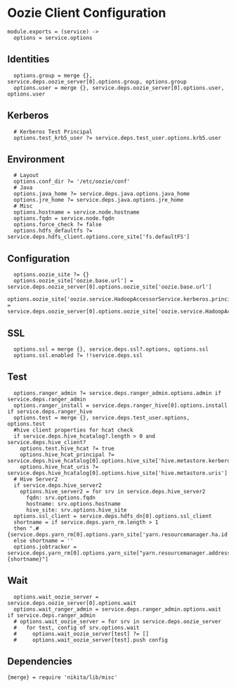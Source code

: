 
# Oozie Client Configuration

    module.exports = (service) ->
      options = service.options

## Identities

      options.group = merge {}, service.deps.oozie_server[0].options.group, options.group
      options.user = merge {}, service.deps.oozie_server[0].options.user, options.user

## Kerberos

      # Kerberos Test Principal
      options.test_krb5_user ?= service.deps.test_user.options.krb5.user

## Environment

      # Layout
      options.conf_dir ?= '/etc/oozie/conf'
      # Java
      options.java_home ?= service.deps.java.options.java_home
      options.jre_home ?= service.deps.java.options.jre_home
      # Misc
      options.hostname = service.node.hostname
      options.fqdn = service.node.fqdn
      options.force_check ?= false
      options.hdfs_defaultfs ?= service.deps.hdfs_client.options.core_site['fs.defaultFS']

## Configuration

      options.oozie_site ?= {}
      options.oozie_site['oozie.base.url'] = service.deps.oozie_server[0].options.oozie_site['oozie.base.url']
      options.oozie_site['oozie.service.HadoopAccessorService.kerberos.principal'] = service.deps.oozie_server[0].options.oozie_site['oozie.service.HadoopAccessorService.kerberos.principal']

## SSL

      options.ssl = merge {}, service.deps.ssl?.options, options.ssl
      options.ssl.enabled ?= !!service.deps.ssl

## Test

      options.ranger_admin ?= service.deps.ranger_admin.options.admin if service.deps.ranger_admin
      options.ranger_install = service.deps.ranger_hive[0].options.install if service.deps.ranger_hive
      options.test = merge {}, service.deps.test_user.options, options.test
      #hive client properties for hcat check
      if service.deps.hive_hcatalog?.length > 0 and service.deps.hive_client?
        options.test.hive_hcat ?= true
        options.hive_hcat_principal ?= service.deps.hive_hcatalog[0].options.hive_site['hive.metastore.kerberos.principal']
        options.hive_hcat_uris ?= service.deps.hive_hcatalog[0].options.hive_site['hive.metastore.uris']
      # Hive Server2
      if service.deps.hive_server2
        options.hive_server2 = for srv in service.deps.hive_server2
          fqdn: srv.options.fqdn
          hostname: srv.options.hostname
          hive_site: srv.options.hive_site
      options.ssl_client = service.deps.hdfs_dn[0].options.ssl_client
      shortname = if service.deps.yarn_rm.length > 1
      then ".#{service.deps.yarn_rm[0].options.yarn_site['yarn.resourcemanager.ha.id']}"
      else shortname = ''
      options.jobtracker = service.deps.yarn_rm[0].options.yarn_site["yarn.resourcemanager.address#{shortname}"]

## Wait

      options.wait_oozie_server = service.deps.oozie_server[0].options.wait
      options.wait_ranger_admin = service.deps.ranger_admin.options.wait if service.deps.ranger_admin
      # options.wait_oozie_server = for srv in service.deps.oozie_server
      #   for test, config of srv.options.wait
      #     options.wait_oozie_server[test] ?= []
      #     options.wait_oozie_server[test].push config

## Dependencies

    {merge} = require 'nikita/lib/misc'
